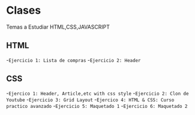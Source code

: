 # Clases
Temas a Estudiar HTML,CSS,JAVASCRIPT
## HTML
-```Ejercicio 1: Lista de compras```
-```Ejercicio 2: Header```
## CSS
-```Ejercico 1: Header, Article,etc with css style```
-```Ejercicio 2: Clon de Youtube```
-```Ejercicio 3: Grid Layout```
-```Ejercico 4: HTML & CSS: Curso practico avanzado```
-```Ejercicio 5: Maquetado 1```
-```Ejercicio 6: Maquetado 2```